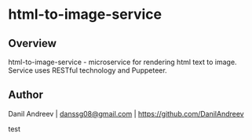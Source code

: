 # html-to-image-service

## Overview
html-to-image-service - microservice for rendering html text to image. Service uses RESTful technology and Puppeteer.



## Author
Danil Andreev | danssg08@gmail.com | https://github.com/DanilAndreev

test
